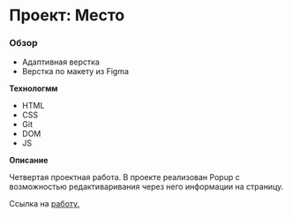 # Проект: Место

### Обзор

* Адаптивная верстка
* Верстка по макету из Figma

**Технологмм**

* HTML
* CSS
* Git
* DOM
* JS

**Описание**

Четвертая проектная работа. В проекте реализован Popup с возможностью редактиваривания через него информации на страницу. 

Ссылка на [работу.]()
